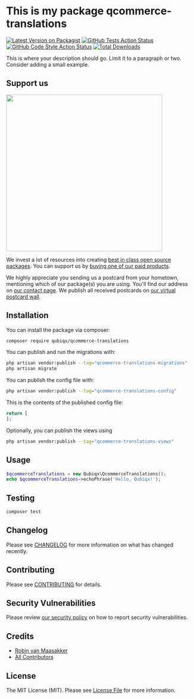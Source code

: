 # This is my package qcommerce-translations

[![Latest Version on Packagist](https://img.shields.io/packagist/v/qubiqx/qcommerce-translations.svg?style=flat-square)](https://packagist.org/packages/qubiqx/qcommerce-translations)
[![GitHub Tests Action Status](https://img.shields.io/github/workflow/status/qubiqx/qcommerce-translations/run-tests?label=tests)](https://github.com/qubiqx/qcommerce-translations/actions?query=workflow%3Arun-tests+branch%3Amain)
[![GitHub Code Style Action Status](https://img.shields.io/github/workflow/status/qubiqx/qcommerce-translations/Check%20&%20fix%20styling?label=code%20style)](https://github.com/qubiqx/qcommerce-translations/actions?query=workflow%3A"Check+%26+fix+styling"+branch%3Amain)
[![Total Downloads](https://img.shields.io/packagist/dt/qubiqx/qcommerce-translations.svg?style=flat-square)](https://packagist.org/packages/qubiqx/qcommerce-translations)

This is where your description should go. Limit it to a paragraph or two. Consider adding a small example.

## Support us

[<img src="https://github-ads.s3.eu-central-1.amazonaws.com/qcommerce-translations.jpg?t=1" width="419px" />](https://spatie.be/github-ad-click/qcommerce-translations)

We invest a lot of resources into creating [best in class open source packages](https://spatie.be/open-source). You can support us by [buying one of our paid products](https://spatie.be/open-source/support-us).

We highly appreciate you sending us a postcard from your hometown, mentioning which of our package(s) you are using. You'll find our address on [our contact page](https://spatie.be/about-us). We publish all received postcards on [our virtual postcard wall](https://spatie.be/open-source/postcards).

## Installation

You can install the package via composer:

```bash
composer require qubiqx/qcommerce-translations
```

You can publish and run the migrations with:

```bash
php artisan vendor:publish --tag="qcommerce-translations-migrations"
php artisan migrate
```

You can publish the config file with:

```bash
php artisan vendor:publish --tag="qcommerce-translations-config"
```

This is the contents of the published config file:

```php
return [
];
```

Optionally, you can publish the views using

```bash
php artisan vendor:publish --tag="qcommerce-translations-views"
```

## Usage

```php
$qcommerceTranslations = new Qubiqx\QcommerceTranslations();
echo $qcommerceTranslations->echoPhrase('Hello, Qubiqx!');
```

## Testing

```bash
composer test
```

## Changelog

Please see [CHANGELOG](CHANGELOG.md) for more information on what has changed recently.

## Contributing

Please see [CONTRIBUTING](.github/CONTRIBUTING.md) for details.

## Security Vulnerabilities

Please review [our security policy](../../security/policy) on how to report security vulnerabilities.

## Credits

- [Robin van Maasakker](https://github.com/Qubiqx)
- [All Contributors](../../contributors)

## License

The MIT License (MIT). Please see [License File](LICENSE.md) for more information.
